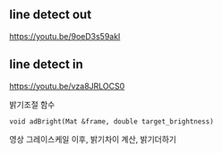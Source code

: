 ## line detect out

https://youtu.be/9oeD3s59akI

## line detect in

https://youtu.be/vza8JRLOCS0

밝기조절 함수

    void adBright(Mat &frame, double target_brightness)

영상 그레이스케일 이후, 밝기차이 계산, 밝기더하기
